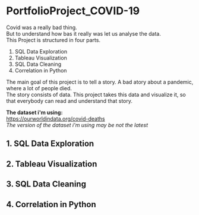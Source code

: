 # PortfolioProject_COVID-19
Covid was a really bad thing. <br> But to understand how bas it really was let us analyse the data. <br>
This Project is structured in four parts.

1. SQL Data Exploration
2. Tableau Visualization
3. SQL Data Cleaning
4. Correlation in Python

The main goal of this project is to tell a story. A bad atory about a pandemic, where a lot of people died.<br>
The story consists of data. This project takes this data and visualize it, so that everybody can read and understand that story.

**The dataset i'm using:**<br>
https://ourworldindata.org/covid-deaths <br>
*The version of the dataset i'm using may be not the latest*

## 1. SQL Data Exploration
## 2. Tableau Visualization
## 3. SQL Data Cleaning
## 4. Correlation in Python
